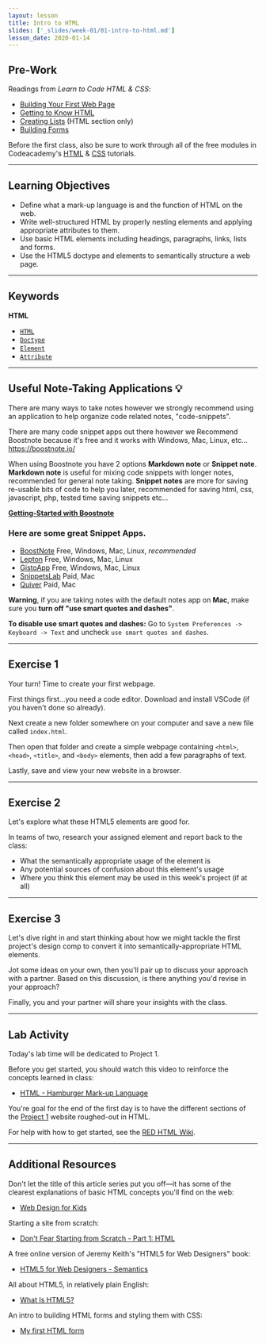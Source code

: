 ```yaml
---
layout: lesson
title: Intro to HTML
slides: ['_slides/week-01/01-intro-to-html.md']
lesson_date: 2020-01-14
---
```


## Pre-Work

Readings from _Learn to Code HTML & CSS_:

- [Building Your First Web Page](http://learn.shayhowe.com/html-css/building-your-first-web-page/)
- [Getting to Know HTML](http://learn.shayhowe.com/html-css/getting-to-know-html/)
- [Creating Lists](http://learn.shayhowe.com/html-css/creating-lists/) (HTML section only)
- [Building Forms](http://learn.shayhowe.com/html-css/building-forms/)

Before the first class, also be sure to work through all of the free modules in Codeacademy's [HTML](https://www.codecademy.com/learn/learn-html) & [CSS](https://www.codecademy.com/learn/learn-css) tutorials.

---

## Learning Objectives

- Define what a mark-up language is and the function of HTML on the web.
- Write well-structured HTML by properly nesting elements and applying appropriate attributes to them.
- Use basic HTML elements including headings, paragraphs, links, lists and forms.
- Use the HTML5 doctype and elements to semantically structure a web page.

---

## Keywords

**HTML**

- [`HTML`](https://developer.mozilla.org/en-US/docs/Web/HTML)
- [`Doctype`](http://www.sitepoint.com/web-foundations/doctypes/)
- [`Element`](https://developer.mozilla.org/en/docs/Web/HTML/Element)
- [`Attribute`](https://developer.mozilla.org/en-US/docs/Web/CSS/Attribute_selectors)

---

## Useful Note-Taking Applications 💡

There are many ways to take notes however we strongly recommend using an application to help organize code related notes, "code-snippets".

There are many code snippet apps out there however we Recommend Boostnote because it's free and it works with Windows, Mac, Linux, etc... https://boostnote.io/

When using Boostnote you have 2 options **Markdown note** or **Snippet note**.
**Markdown note** is useful for mixing code snippets with longer notes, recommended for general note taking.
**Snippet notes** are more for saving re-usable bits of code to help you later, recommended for saving html, css, javascript, php, tested time saving snippets etc...

**[Getting-Started with Boostnote](https://github.com/BoostIO/Boostnote/wiki/Getting-Started)**

### Here are some great Snippet Apps.

- [BoostNote](https://boostnote.io/) Free, Windows, Mac, Linux, _recommended_
- [Lepton](https://hackjutsu.com/Lepton/) Free, Windows, Mac, Linux
- [GistoApp](https://www.gistoapp.com/) Free, Windows, Mac, Linux
- [SnippetsLab](https://www.renfei.org/snippets-lab/) Paid, Mac
- [Quiver](https://happenapps.com/) Paid, Mac

**Warning**, if you are taking notes with the default notes app on **Mac**, make sure you **turn off "use smart quotes and dashes"**.

**To disable use smart quotes and dashes:**
Go to `System Preferences -> Keyboard -> Text` and uncheck `use smart quotes and dashes`.

---

## Exercise 1

Your turn! Time to create your first webpage.

First things first...you need a code editor. Download and install VSCode (if you haven't done so already).

Next create a new folder somewhere on your computer and save a new file called `index.html`.

Then open that folder and create a simple webpage containing `<html>`, `<head>`, `<title>`, and `<body>` elements, then add a few paragraphs of text.

Lastly, save and view your new website in a browser.

---

## Exercise 2

Let's explore what these HTML5 elements are good for.

In teams of two, research your assigned element and report back to the class:

- What the semantically appropriate usage of the element is
- Any potential sources of confusion about this element's usage
- Where you think this element may be used in this week's project (if at all)

---

## Exercise 3

Let's dive right in and start thinking about how we might tackle the first project's design comp to convert it into semantically-appropriate HTML elements.

Jot some ideas on your own, then you'll pair up to discuss your approach with a partner. Based on this discussion, is there anything you'd revise in your approach?

Finally, you and your partner will share your insights with the class.

---

## Lab Activity

Today's lab time will be dedicated to Project 1.

Before you get started, you should watch this video to reinforce the concepts learned in class:

- [HTML - Hamburger Mark-up Language](http://www.dontfeartheinternet.com/02-html/)

You're goal for the end of the first day is to have the different sections of the [Project 1](../../project/project-01/) website roughed-out in HTML.

For help with how to get started, see the [RED HTML Wiki](https://redacademy.github.io/html-fundamentals/#setting-up-a-project).

---

## Additional Resources

Don't let the title of this article series put you off&mdash;it has some of the clearest explanations of basic HTML concepts you'll find on the web:

- [Web Design for Kids](http://webdesign.tutsplus.com/series/web-design-for-kids--cms-823)

Starting a site from scratch:

- [Don't Fear Starting from Scratch - Part 1: HTML](http://www.dontfeartheinternet.com/04-from-scratch/)

A free online version of Jeremy Keith's "HTML5 for Web Designers" book:

- [HTML5 for Web Designers - Semantics](http://html5forwebdesigners.com/semantics/)

All about HTML5, in relatively plain English:

- [What Is HTML5?](https://code.tutsplus.com/tutorials/what-is-html5--cms-25803)

An intro to building HTML forms and styling them with CSS:

- [My first HTML form](https://developer.mozilla.org/en-US/docs/Web/Guide/HTML/Forms/My_first_HTML_form)

